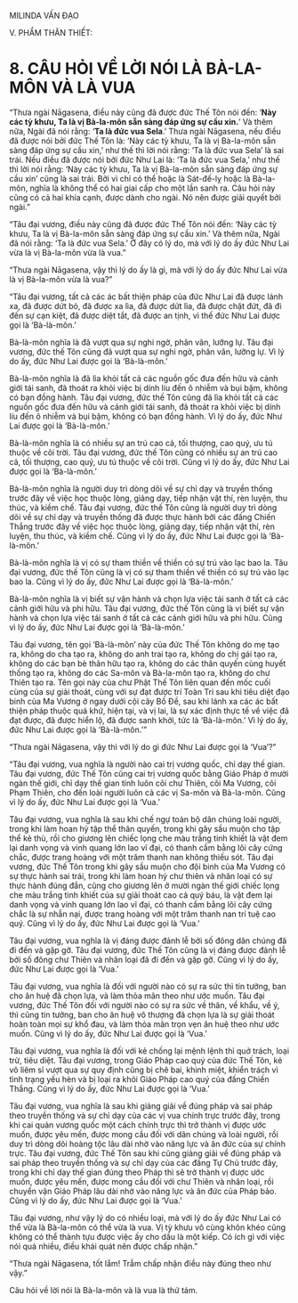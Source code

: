 MILINDA VẤN ĐẠO

V. PHẨM THÂN THIẾT:

# 8. CÂU HỎI VỀ LỜI NÓI LÀ BÀ-LA-MÔN VÀ LÀ VUA

“Thưa ngài Nāgasena, điều này cũng đã được đức Thế Tôn nói đến: ‘**Này các tỳ khưu, Ta là vị Bà-la-môn sẵn sàng đáp ứng sự cầu xin.**’ Và thêm nữa, Ngài đã nói rằng: ‘**Ta là đức vua Sela**.’ Thưa ngài Nāgasena, nếu điều đã được nói bởi đức Thế Tôn là: ‘Này các tỳ khưu, Ta là vị Bà-la-môn sẵn sàng đáp ứng sự cầu xin,’ như thế thì lời nói rằng: ‘Ta là đức vua Sela’ là sai trái. Nếu điều đã được nói bởi đức Như Lai là: ‘Ta là đức vua Sela,’ như thế thì lời nói rằng: ‘Này các tỳ khưu, Ta là vị Bà-la-môn sẵn sàng đáp ứng sự cầu xin’ cũng là sai trái. Bởi vì chỉ có thể hoặc là Sát-đế-lỵ hoặc là Bà-la-môn, nghĩa là không thể có hai giai cấp cho một lần sanh ra. Câu hỏi này cũng có cả hai khía cạnh, được dành cho ngài. Nó nên được giải quyết bởi ngài.”

“Tâu đại vương, điều này cũng đã được đức Thế Tôn nói đến: ‘Này các tỳ khưu, Ta là vị Bà-la-môn sẵn sàng đáp ứng sự cầu xin.’ Và thêm nữa, Ngài đã nói rằng: ‘Ta là đức vua Sela.’ Ở đây có lý do, mà với lý do ấy đức Như Lai vừa là vị Bà-la-môn vừa là vua.”

“Thưa ngài Nāgasena, vậy thì lý do ấy là gì, mà với lý do ấy đức Như Lai vừa là vị Bà-la-môn vừa là vua?”

“Tâu đại vương, tất cả các ác bất thiện pháp của đức Như Lai đã được lánh xa, đã được dứt bỏ, đã được xa lìa, đã được dứt lìa, đã được chặt đứt, đã đi đến sự cạn kiệt, đã được diệt tắt, đã được an tịnh, vì thế đức Như Lai được gọi là ‘Bà-là-môn.’

Bà-là-môn nghĩa là đã vượt qua sự nghi ngờ, phân vân, lưỡng lự. Tâu đại vương, đức thế Tôn cũng đã vượt qua sự nghi ngờ, phân vân, lưỡng lự. Vì lý do ấy, đức Như Lai được gọi là ‘Bà-là-môn.’

Bà-là-môn nghĩa là đã lìa khỏi tất cả các nguồn gốc đưa đến hữu và cảnh giới tái sanh, đã thoát ra khỏi việc bị dính líu đến ô nhiễm và bụi bặm, không có bạn đồng hành. Tâu đại vương, đức thế Tôn cũng đã lìa khỏi tất cả các nguồn gốc đưa đến hữu và cảnh giới tái sanh, đã thoát ra khỏi việc bị dính líu đến ô nhiễm và bụi bặm, không có bạn đồng hành. Vì lý do ấy, đức Như Lai được gọi là ‘Bà-là-môn.’

Bà-là-môn nghĩa là có nhiều sự an trú cao cả, tối thượng, cao quý, ưu tú thuộc về cõi trời. Tâu đại vương, đức thế Tôn cũng có nhiều sự an trú cao cả, tối thượng, cao quý, ưu tú thuộc về cõi trời. Cũng vì lý do ấy, đức Như Lai được gọi là ‘Bà-là-môn.’

Bà-là-môn nghĩa là người duy trì dòng dõi về sự chỉ dạy và truyền thống trước đây về việc học thuộc lòng, giảng dạy, tiếp nhận vật thí, rèn luyện, thu thúc, và kiềm chế. Tâu đại vương, đức thế Tôn cũng là người duy trì dòng dõi về sự chỉ dạy và truyền thống đã được thực hành bởi các đấng Chiến Thắng trước đây về việc học thuộc lòng, giảng dạy, tiếp nhận vật thí, rèn luyện, thu thúc, và kiềm chế. Cũng vì lý do ấy, đức Như Lai được gọi là ‘Bà-là-môn.’

Bà-là-môn nghĩa là vị có sự tham thiền về thiền có sự trú vào lạc bao la. Tâu đại vương, đức thế Tôn cũng là vị có sự tham thiền về thiền có sự trú vào lạc bao la. Cũng vì lý do ấy, đức Như Lai được gọi là ‘Bà-là-môn.’

Bà-là-môn nghĩa là vị biết sự vận hành và chọn lựa việc tái sanh ở tất cả các cảnh giới hữu và phi hữu. Tâu đại vương, đức thế Tôn cũng là vị biết sự vận hành và chọn lựa việc tái sanh ở tất cả các cảnh giới hữu và phi hữu. Cũng vì lý do ấy, đức Như Lai được gọi là ‘Bà-là-môn.’

Tâu đại vương, tên gọi ‘Bà-là-môn’ này của đức Thế Tôn không do mẹ tạo ra, không do cha tạo ra, không do anh trai tạo ra, không do chị gái tạo ra, không do các bạn bè thân hữu tạo ra, không do các thân quyến cùng huyết thống tạo ra, không do các Sa-môn và Bà-la-môn tạo ra, không do chư Thiên tạo ra. Tên gọi này của chư Phật Thế Tôn liên quan đến mốc cuối cùng của sự giải thoát, cùng với sự đạt được trí Toàn Tri sau khi tiêu diệt đạo binh của Ma Vương ở ngay dưới cội cây Bồ Đề, sau khi lánh xa các ác bất thiện pháp thuộc quá khứ, hiện tại, và vị lai, là sự xác định thực tế về việc đã đạt được, đã được hiển lộ, đã được sanh khởi, tức là ‘Bà-là-môn.’ Vì lý do ấy, đức Như Lai được gọi là ‘Bà-là-môn.’”

“Thưa ngài Nāgasena, vậy thì với lý do gì đức Như Lai được gọi là ‘Vua’?”

“Tâu đại vương, vua nghĩa là người nào cai trị vương quốc, chỉ dạy thế gian. Tâu đại vương, đức Thế Tôn cũng cai trị vương quốc bằng Giáo Pháp ở mười ngàn thế giới, chỉ dạy thế gian tính luôn cõi chư Thiên, cõi Ma Vương, cõi Phạm Thiên, cho đến loài người luôn cả các vị Sa-môn và Bà-la-môn. Cũng vì lý do ấy, đức Như Lai được gọi là ‘Vua.’

Tâu đại vương, vua nghĩa là sau khi chế ngự toàn bộ dân chúng loài người, trong khi làm hoan hỷ tập thể thân quyến, trong khi gây sầu muộn cho tập thể kẻ thù, rồi cho giương lên chiếc lọng che màu trắng tinh khiết là vật đem lại danh vọng và vinh quang lớn lao vĩ đại, có thanh cầm bằng lõi cây cứng chắc, được trang hoàng với một trăm thanh nan không thiếu sót. Tâu đại vương, đức Thế Tôn trong khi gây sầu muộn cho đội binh của Ma Vương có sự thực hành sai trái, trong khi làm hoan hỷ chư thiên và nhân loại có sự thực hành đúng đắn, cũng cho giương lên ở mười ngàn thế giới chiếc lọng che màu trắng tinh khiết của sự giải thoát cao cả quý báu, là vật đem lại danh vọng và vinh quang lớn lao vĩ đại, có thanh cầm bằng lõi cây cứng chắc là sự nhẫn nại, được trang hoàng với một trăm thanh nan trí tuệ cao quý. Cũng vì lý do ấy, đức Như Lai được gọi là ‘Vua.’

Tâu đại vương, vua nghĩa là vị đáng được đảnh lễ bởi số đông dân chúng đã đi đến và gặp gỡ. Tâu đại vương, đức Thế Tôn cũng là vị đáng được đảnh lễ bởi số đông chư Thiên và nhân loại đã đi đến và gặp gỡ. Cũng vì lý do ấy, đức Như Lai được gọi là ‘Vua.’

Tâu đại vương, vua nghĩa là đối với người nào có sự ra sức thì tin tưởng, ban cho ân huệ đã chọn lựa, và làm thỏa mãn theo như ước muốn. Tâu đại vương, đức Thế Tôn đối với người nào có sự ra sức về thân, về khẩu, về ý, thì cũng tin tưởng, ban cho ân huệ vô thượng đã chọn lựa là sự giải thoát hoàn toàn mọi sự khổ đau, và làm thỏa mãn trọn vẹn ân huệ theo như ước muốn. Cũng vì lý do ấy, đức Như Lai được gọi là ‘Vua.’

Tâu đại vương, vua nghĩa là đối với kẻ chống lại mệnh lệnh thì quở trách, loại trừ, tiêu diệt. Tâu đại vương, trong Giáo Pháp cao quý của đức Thế Tôn, kẻ vô liêm sỉ vượt qua sự quy định cũng bị chê bai, khinh miệt, khiển trách vì tình trạng yếu hèn và bị loại ra khỏi Giáo Pháp cao quý của đấng Chiến Thắng. Cũng vì lý do ấy, đức Như Lai được gọi là ‘Vua.’

Tâu đại vương, vua nghĩa là sau khi giảng giải về đúng pháp và sai pháp theo truyền thống và sự chỉ dạy của các vị vua chính trực trước đây, trong khi cai quản vương quốc một cách chính trực thì trở thành vị được ước muốn, được yêu mến, được mong cầu đối với dân chúng và loài người, rồi duy trì dòng dõi hoàng tộc lâu dài nhờ vào năng lực và ân đức của sự chính trực. Tâu đại vương, đức Thế Tôn sau khi cũng giảng giải về đúng pháp và sai pháp theo truyền thống và sự chỉ dạy của các đấng Tự Chủ trước đây, trong khi chỉ dạy thế gian đúng theo Pháp thì sẽ trở thành vị được ước muốn, được yêu mến, được mong cầu đối với chư Thiên và nhân loại, rồi chuyển vận Giáo Pháp lâu dài nhờ vào năng lực và ân đức của Pháp bảo. Cũng vì lý do ấy, đức Như Lai được gọi là ‘Vua.’

Tâu đại vương, như vậy lý do có nhiều loại, mà với lý do ấy đức Như Lai có thể vừa là Bà-la-môn có thể vừa là vua. Vị tỳ khưu vô cùng khôn khéo cũng không có thể thành tựu được việc ấy cho dầu là một kiếp. Có ích gì với việc nói quá nhiều, điều khái quát nên được chấp nhận.”

“Thưa ngài Nāgasena, tốt lắm! Trẫm chấp nhận điều này đúng theo như vậy.”

Câu hỏi về lời nói là Bà-la-môn và là vua là thứ tám.
